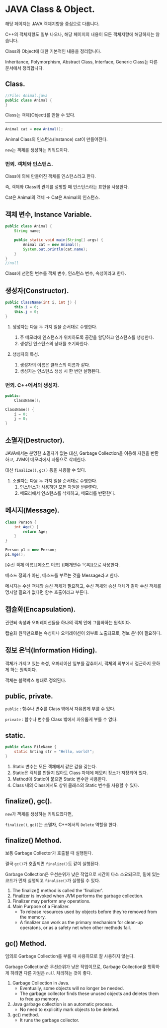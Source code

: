 # JAVA Class & Object.
해당 페이지는 JAVA 객체지향을 중심으로 다룹니다.

C++의 객체지향도 일부 나오나, 해당 페이지의 내용이 모든 객체지향에 해당하지는 않습니다.

Class와 Object에 대한 기본적인 내용을 정리합니다.

Inheritance, Polymorphism, Abstract Class, Interface, Generic Class는 다른 문서에서 정리합니다.

## Class.

```java
//File: Animal.java
public class Animal {
}
```

Class는 객체(Object)를 만들 수 있다.

---

```java
Animal cat = new Animal();
```

Animal Class의 인스턴스(Instance) cat이 만들어진다.

`new`는 객체를 생성하는 키워드이다.

### 번외. 객체와 인스턴스.
Class에 의해 만들어진 객체를 인스턴스라고 한다.

즉, 객체와 Class의 관계를 설명할 때 인스턴스라는 표현을 사용한다.

Cat은 Animal의 객체 → Cat은 Animal의 인스턴스.

## 객체 변수, Instance Variable.

```java
public class Animal {
	String name;

	public static void main(String[] args) {
		Animal cat = new Animal();
		System.out.println(cat.name);
	}
}
//null
```

Class에 선언된 변수를 객체 변수, 인스턴스 변수, 속성이라고 한다.

## 생성자(Constructor).
```java
public ClassName(int i, int j) {
	this.i = 0;
	this.j = 0;
}
```

1. 생성자는 다음 두 가지 일을 순서대로 수행한다.
    1. 주 메모리에 인스턴스가 위치하도록 공간을 할당하고 인스턴스를 생성한다.
    2. 생성된 인스턴스의 상태를 초기화한다.

2. 생성자의 특성.
    1. 생성자의 이름은 클래스의 이름과 같다.
    2. 생성자는 인스턴스 생성 시 한 번만 실행된다.

### 번외. C++에서의 생성자.
```cpp
public:
	ClassName();
```

```cpp
ClassName() {
	i = 0;
	j = 0;
}
```

## 소멸자(Destructor).

JAVA에서는 분명한 소멸자가 없는 대신, Garbage Collection을 이용해 자원을 반환하고, JVM이 메모리에서 자동으로 삭제한다.

대신 `finalize()`, `gc()` 등을 사용할 수 있다.

1. 소멸자는 다음 두 가지 일을 순서대로 수행한다.
    1. 인스턴스가 사용하던 모든 자원을 반환한다.
    2. 메모리에서 인스턴스를 삭제하고, 메모리를 반환한다.

## 메시지(Message).

```java
class Person {
	int Age() {
		return Age;	
	}
}
```

```java
Person p1 = new Person;
p1.Age();
```

[수신 객체 이름].[메소드 이름] ([매개변수 목록])으로 사용한다.

메소드 정의가 아닌, 메소드를 부르는 것을 Message라고 한다.

메시지는 수신 객체와 송신 객체가 필요하고, 수신 객체와 송신 객체가 같아 수신 객체를 명시할 필요가 없다면 함수 호출이라고 부른다.

## 캡슐화(Encapsulation).

관련되 속성과 오퍼레이션들을 하나의 객체 안에 그룹화하는 원칙이다.

캡슐화 원칙만으로는 속성이나 오퍼레이션이 외부로 노출되므로, 정보 은닉이 필요하다.

## 정보 은닉(Information Hiding).

객체가 가지고 있는 속성, 오퍼레이션 일부를 감추어서, 객체의 외부에서 접근하지 못하게 하는 원칙이다.

객체는 블랙박스 형태로 정의된다.

## public, private.

`public` : 함수나 변수를 Class 밖에서 자유롭게 부를 수 있다.

`private` : 함수나 변수를 Class 밖에서 자유롭게 부를 수 없다.

## static.

```java
public class FileName {
	static Srting str = "Hello, world!";
}
```

1. Static 변수는 모든 객체에서 같은 값을 갖는다.
2. Static은 객체를 만들지 않아도 Class 자체에 메모리 장소가 저장되어 있다.
3. Method에 Static이 붙으면 Static 변수만 사용한다.
4. Class 내의 Class에서도 상위 클래스의 Static 변수를 사용할 수 있다.

## finalize(), gc().

`new`가 객체를 생성하는 키워드였다면,

`finalize()`, `gc()`는 소멸자, C++에서의 `Delete` 역할을 한다.

## finalize() Method.

보통 Garbage Collector가 호출될 때 실행된다.

결국 `gc()`가 호출되면 `finalize()`도 같이 실행된다.

Garbage Collection은 우선순위가 낮은 작업으로 시간이 다소 소요되므로, 밑에 있는 코드가 먼저 실행되고 `finalize()`가 실행될 수 있다.

1. The finalize() method is called the 'finalizer'.
2. Finalizer is invoked when JVM performs the garbage collection.
3. Finalizer may perform any operations.
4. Main Purpose of a Finalizer.
    - To release resources used by objects before they're removed from the memory.
    - A finalizer can work as the primary mechanism for clean-up operatons, or as a safety net when other methods fail.

## gc() Method.

임의로 Garbage Collection를 부를 때 사용하므로 잘 사용하지 않는다.

Garbage Collection은 우선순위가 낮은 작업이므로, Garbage Collection을 명확하게 하려면 다른 자원은 `null` 처리하는 것이 좋다.

1. Garbage Collection in Java.
    - Eventually, some objects will no longer be needed.
    - The garbage collector finds these unused objects and deletes them to free up memory.
2. Java garbage collection is an automatic process.
    - No need to explicitly mark objects to be deleted.
3. gc() method.
    - It runs the garbage collector.
